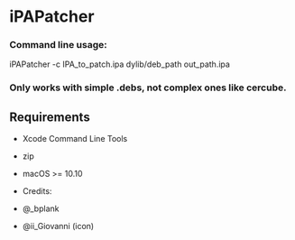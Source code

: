 # iPAPatcher
### Command line usage:
iPAPatcher -c IPA_to_patch.ipa dylib/deb_path out_path.ipa
### Only works with simple .debs, not complex ones like cercube.
## Requirements
- Xcode Command Line Tools
- zip
- macOS >= 10.10

- Credits:
- @_bplank
- @ii_Giovanni (icon)
